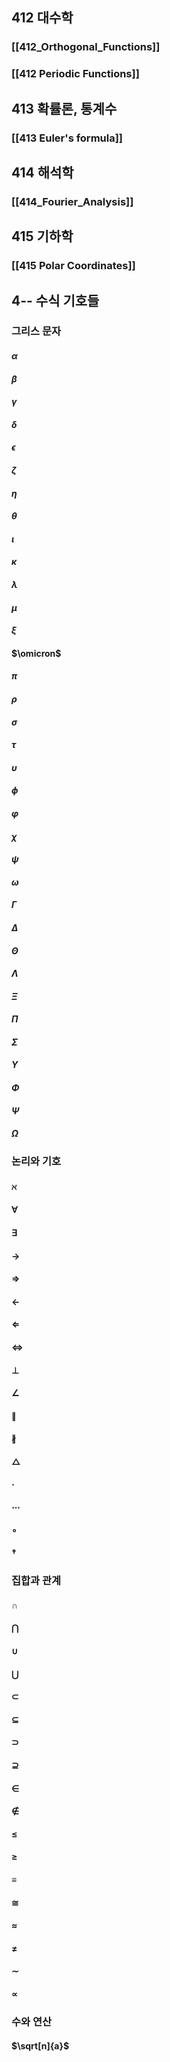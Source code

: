 ## 412 대수학
### [[412_Orthogonal_Functions]]
### [[412 Periodic Functions]]
## 413 확률론, 통계수
### [[413 Euler's formula]]

## 414 해석학
### [[414_Fourier_Analysis]]


## 415 기하학
### [[415 Polar Coordinates]]

## 4-- 수식 기호들
### 그리스 문자
#### $\alpha$
#### $\beta$
#### $\gamma$
#### $\delta$
#### $\epsilon$
#### $\zeta$
#### $\eta$
#### $\theta$
#### $\iota$
#### $\kappa$
#### $\lambda$
#### $\mu$
#### $\xi$
#### $\omicron$
#### $\pi$
#### $\rho$
#### $\sigma$
#### $\tau$
#### $\upsilon$
#### $\phi$
#### $\varphi$
#### $\chi$
#### $\psi$
#### $\omega$


#### $\Gamma$
#### $\Delta$
#### $\Theta$
#### $\Lambda$
#### $\Xi$
#### $\Pi$
#### $\Sigma$

#### $\Upsilon$
#### $\Phi$
#### $\Psi$
#### $\Omega$

### 논리와 기호
#### $\aleph$
#### $\forall$
#### $\exists$
#### $\rightarrow$
#### $\Rightarrow$
#### $\leftarrow$
#### $\Leftarrow$
#### $\Leftrightarrow$


#### $\perp$
#### $\angle$
#### $\parallel$
#### $\nparallel$
#### $\triangle$


#### $\cdot$
#### $\cdots$
#### $\circ$
#### $\dagger$


### 집합과 관계
#### $\cap$
#### $\bigcap$
#### $\cup$
#### $\bigcup$
#### $\subset$
#### $\subseteq$
#### $\supset$
#### $\supseteq$
#### $\in$
#### $\notin$


#### $\le$
#### $\ge$
#### $\equiv$
#### $\cong$
#### $\approx$
#### $\ne$


#### $\sim$
#### $\propto$


### 수와 연산
#### $\sqrt[n]{a}$
